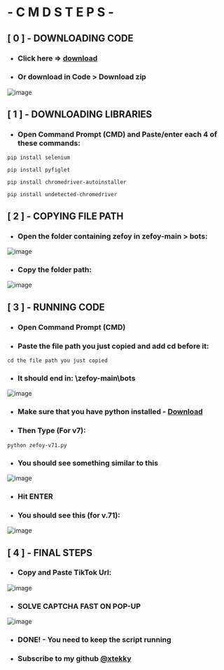 # - C M D  S T E P S - 
## [ 0 ] - DOWNLOADING CODE
- ### Click here => [download](https://github.com/xtekky/zefoy/archive/refs/heads/main.zip)
- ### Or download in Code > Download zip
![image](https://user-images.githubusercontent.com/98614666/160390771-86d5a58b-8338-402d-9235-1c830149086c.png)

## [ 1 ] - DOWNLOADING LIBRARIES
- ### Open Command Prompt (CMD) and Paste/enter each 4 of these commands:
```
pip install selenium
```
```
pip install pyfiglet
```
```
pip install chromedriver-autoinstaller
```
```
pip install undetected-chromedriver
```
## [ 2 ] - COPYING FILE PATH
- ### Open the folder containing zefoy in zefoy-main > bots:
![image](https://user-images.githubusercontent.com/98614666/160391352-5ca3bc19-0351-489a-a4f1-643e60c66334.png)
- ### Copy the folder path:
![image](https://user-images.githubusercontent.com/98614666/160391445-ba0f5de0-992c-4faa-a1ec-cab5794bc86a.png)
 
## [ 3 ] - RUNNING CODE
- ### Open Command Prompt (CMD)
- ### Paste the file path you just copied and add **cd** before it:
```
cd the file path you just copied
```
- ### It should end in: \zefoy-main\bots
![image](https://user-images.githubusercontent.com/98614666/160391780-e23ded36-5594-4592-b1a9-8935384c30d4.png)
- ### Make sure that you have python installed - [Download](https://www.microsoft.com/en-us/p/python-310/9pjpw5ldxlz5#activetab=pivot:overviewtab)
- ### Then Type (For v7):
```
python zefoy-v71.py
```
- ### You should see something similar to this
![image](https://user-images.githubusercontent.com/98614666/160392734-19f8b6d4-ff22-448b-ae90-383e81e205a5.png)

- ### Hit ENTER
- ### You should see this (for v.71):
![image](https://user-images.githubusercontent.com/98614666/160392853-7ee07859-9bd0-455b-be0b-1c01894d4009.png)

## [ 4 ] - FINAL STEPS
- ### Copy and Paste TikTok Url:
![image](https://user-images.githubusercontent.com/98614666/159102913-185b0bab-7158-4076-88d9-fc0d79c6ccf4.png)
- ### SOLVE CAPTCHA FAST ON POP-UP
![image](https://user-images.githubusercontent.com/98614666/159103044-c5928d97-dce0-4a65-ae67-4803a9b764f5.png)
- ### DONE! - You need to keep the script running
- ### Subscribe to my github [@xtekky](https://github.com/xtekky)






